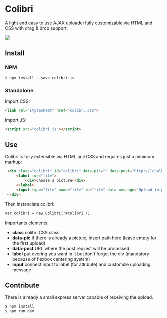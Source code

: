 # Colibri

A light and easy to use AJAX uploader fully customizable via HTML and CSS with drag & drop support.
  

![](https://media.giphy.com/media/l4FGp62U3cIVgrTxu/giphy.gif)

## Install

### NPM

```
$ npm install --save colibri.js
```

### Standalone

Import CSS:

```html
<link rel="stylesheet" href="colibri.css">
```

Import JS:

```html
<script src="colibri.js"></script>
```

## Use

Colibri is fully extensible via HTML and CSS and requires just a minimum markup:

```html
 <div class="colibri" id="colibri" data-pic="" data-post="http://localhost:5000/upload">
     <label for="file">
         <div>Choose a picture</div>
     </label>
     <input type="file" name="file" id="file" data-message="Upload in progress...">
 </div>
```

Then instanciate colibri:

```html
var colibri = new Colibri('#colibri');
```

Importants elements:

* **class** colibri CSS class
* **data-pic** if there is already a picture, insert path here (leave empty for the first upload) 
* **data-post** URL where the post request will be processed
* **label** put evering you want in it but don't forget the div (mandatory because of flexbox centering system)
* **input** connect input to label (for attribute) and customize uploading message


## Contribute

There is already a small express server capable of receiving the upload.

```bash
$ npm install
$ npm run dev
```

